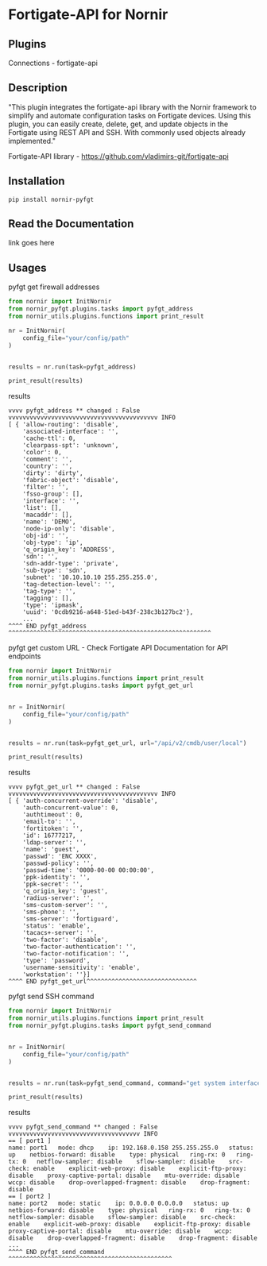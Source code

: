 # Fortigate-API for Nornir

## Plugins

Connections - fortigate-api

## Description

"This plugin integrates the fortigate-api library with the Nornir framework to simplify and automate configuration tasks on Fortigate devices. Using this plugin, you can easily create, delete, get, and update objects in the Fortigate using REST API and SSH. With commonly used objects already implemented."

Fortigate-API library - https://github.com/vladimirs-git/fortigate-api

## Installation

```
pip install nornir-pyfgt
```

## Read the Documentation

link goes here

## Usages

pyfgt get firewall addresses

```python
from nornir import InitNornir
from nornir_pyfgt.plugins.tasks import pyfgt_address
from nornir_utils.plugins.functions import print_result

nr = InitNornir(
    config_file="your/config/path"
)


results = nr.run(task=pyfgt_address)

print_result(results)

```

results

```
vvvv pyfgt_address ** changed : False vvvvvvvvvvvvvvvvvvvvvvvvvvvvvvvvvvvvvvvvvv INFO
[ { 'allow-routing': 'disable',
    'associated-interface': '',
    'cache-ttl': 0,
    'clearpass-spt': 'unknown',
    'color': 0,
    'comment': '',
    'country': '',
    'dirty': 'dirty',
    'fabric-object': 'disable',
    'filter': '',
    'fsso-group': [],
    'interface': '',
    'list': [],
    'macaddr': [],
    'name': 'DEMO',
    'node-ip-only': 'disable',
    'obj-id': '',
    'obj-type': 'ip',
    'q_origin_key': 'ADDRESS',
    'sdn': '',
    'sdn-addr-type': 'private',
    'sub-type': 'sdn',
    'subnet': '10.10.10.10 255.255.255.0',
    'tag-detection-level': '',
    'tag-type': '',
    'tagging': [],
    'type': 'ipmask',
    'uuid': '0cdb9216-a648-51ed-b43f-238c3b127bc2'},
    ...
^^^^ END pyfgt_address ^^^^^^^^^^^^^^^^^^^^^^^^^^^^^^^^^^^^^^^^^^^^^^^^^^^^^^^^^
```

pyfgt get custom URL - Check Fortigate API Documentation for API endpoints

```python
from nornir import InitNornir
from nornir_utils.plugins.functions import print_result
from nornir_pyfgt.plugins.tasks import pyfgt_get_url


nr = InitNornir(
    config_file="your/config/path"
)


results = nr.run(task=pyfgt_get_url, url="/api/v2/cmdb/user/local")

print_result(results)

```

results

```
vvvv pyfgt_get_url ** changed : False vvvvvvvvvvvvvvvvvvvvvvvvvvvvvvvvvvvvvvvvvv INFO
[ { 'auth-concurrent-override': 'disable',
    'auth-concurrent-value': 0,
    'authtimeout': 0,
    'email-to': '',
    'fortitoken': '',
    'id': 16777217,
    'ldap-server': '',
    'name': 'guest',
    'passwd': 'ENC XXXX',
    'passwd-policy': '',
    'passwd-time': '0000-00-00 00:00:00',
    'ppk-identity': '',
    'ppk-secret': '',
    'q_origin_key': 'guest',
    'radius-server': '',
    'sms-custom-server': '',
    'sms-phone': '',
    'sms-server': 'fortiguard',
    'status': 'enable',
    'tacacs+-server': '',
    'two-factor': 'disable',
    'two-factor-authentication': '',
    'two-factor-notification': '',
    'type': 'password',
    'username-sensitivity': 'enable',
    'workstation': ''}]
^^^^ END pyfgt_get_url^^^^^^^^^^^^^^^^^^^^^^^^^^^^^^^
```

pyfgt send SSH command

```python
from nornir import InitNornir
from nornir_utils.plugins.functions import print_result
from nornir_pyfgt.plugins.tasks import pyfgt_send_command


nr = InitNornir(
    config_file="your/config/path"
)


results = nr.run(task=pyfgt_send_command, command="get system interface")

print_result(results)

```

results

```
vvvv pyfgt_send_command ** changed : False vvvvvvvvvvvvvvvvvvvvvvvvvvvvvvvvvvvvv INFO
== [ port1 ]
name: port1   mode: dhcp    ip: 192.168.0.158 255.255.255.0   status: up    netbios-forward: disable    type: physical   ring-rx: 0   ring-tx: 0   netflow-sampler: disable    sflow-sampler: disable    src-check: enable    explicit-web-proxy: disable    explicit-ftp-proxy: disable    proxy-captive-portal: disable    mtu-override: disable    wccp: disable    drop-overlapped-fragment: disable    drop-fragment: disable
== [ port2 ]
name: port2   mode: static    ip: 0.0.0.0 0.0.0.0   status: up    netbios-forward: disable    type: physical   ring-rx: 0   ring-tx: 0   netflow-sampler: disable    sflow-sampler: disable    src-check: enable    explicit-web-proxy: disable    explicit-ftp-proxy: disable    proxy-captive-portal: disable    mtu-override: disable    wccp: disable    drop-overlapped-fragment: disable    drop-fragment: disable
...
^^^^ END pyfgt_send_command ^^^^^^^^^^^^^^^^^^^^^^^^^^^^^^^^^^^^^^^^^^^^^^
```
